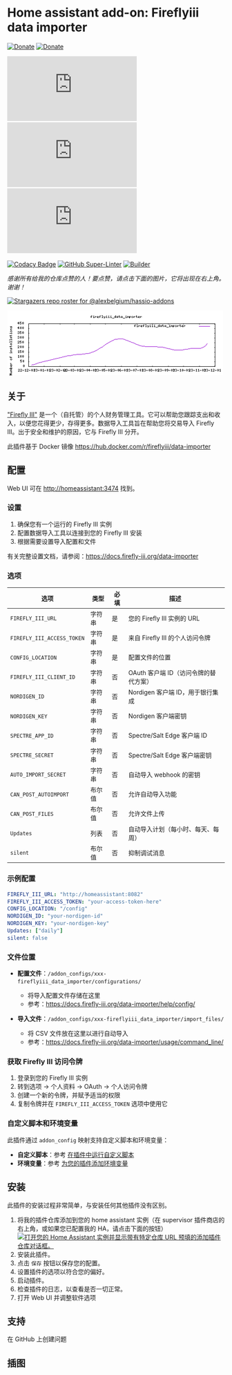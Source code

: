 # Home assistant add-on: Fireflyiii data importer

[![Donate][donation-badge]](https://www.buymeacoffee.com/alexbelgium)
[![Donate][paypal-badge]](https://www.paypal.com/donate/?hosted_button_id=DZFULJZTP3UQA)

![Version](https://img.shields.io/badge/dynamic/json?label=版本&query=%24.version&url=https%3A%2F%2Fraw.githubusercontent.com%2Falexbelgium%2Fhassio-addons%2Fmaster%2Ffireflyiii_data_importer%2Fconfig.json)
![Ingress](https://img.shields.io/badge/dynamic/json?label=入口&query=%24.ingress&url=https%3A%2F%2Fraw.githubusercontent.com%2Falexbelgium%2Fhassio-addons%2Fmaster%2Ffireflyiii_data_importer%2Fconfig.json)
![Arch](https://img.shields.io/badge/dynamic/json?color=success&label=架构&query=%24.arch&url=https%3A%2F%2Fraw.githubusercontent.com%2Falexbelgium%2Fhassio-addons%2Fmaster%2Ffireflyiii_data_importer%2Fconfig.json)

[![Codacy Badge](https://app.codacy.com/project/badge/Grade/9c6cf10bdbba45ecb202d7f579b5be0e)](https://www.codacy.com/gh/alexbelgium/hassio-addons/dashboard?utm_source=github.com&utm_medium=referral&utm_content=alexbelgium/hassio-addons&utm_campaign=Badge_Grade)
[![GitHub Super-Linter](https://img.shields.io/github/actions/workflow/status/alexbelgium/hassio-addons/weekly-supelinter.yaml?label=Lint%20code%20base)](https://github.com/alexbelgium/hassio-addons/actions/workflows/weekly-supelinter.yaml)
[![Builder](https://img.shields.io/github/actions/workflow/status/alexbelgium/hassio-addons/onpush_builder.yaml?label=构建者)](https://github.com/alexbelgium/hassio-addons/actions/workflows/onpush_builder.yaml)

[donation-badge]: https://img.shields.io/badge/Buy%20me%20a%20coffee%20(no%20paypal)-%23d32f2f?logo=buy-me-a-coffee&style=flat&logoColor=white
[paypal-badge]: https://img.shields.io/badge/Buy%20me%20a%20coffee%20with%20Paypal-0070BA?logo=paypal&style=flat&logoColor=white

_感谢所有给我的仓库点赞的人！要点赞，请点击下面的图片，它将出现在右上角。谢谢！_

[![Stargazers repo roster for @alexbelgium/hassio-addons](https://raw.githubusercontent.com/alexbelgium/hassio-addons/master/.github/stars2.svg)](https://github.com/alexbelgium/hassio-addons/stargazers)

![下载量趋势](https://raw.githubusercontent.com/alexbelgium/hassio-addons/master/fireflyiii_data_importer/stats.png)

## 关于

["Firefly III"](https://www.firefly-iii.org) 是一个（自托管）的个人财务管理工具。它可以帮助您跟踪支出和收入，以便您花得更少，存得更多。数据导入工具旨在帮助您将交易导入 Firefly III。出于安全和维护的原因，它与 Firefly III 分开。

此插件基于 Docker 镜像 https://hub.docker.com/r/fireflyiii/data-importer

## 配置

Web UI 可在 <http://homeassistant:3474> 找到。

### 设置

1. 确保您有一个运行的 Firefly III 实例
2. 配置数据导入工具以连接到您的 Firefly III 安装
3. 根据需要设置导入配置和文件

有关完整设置文档，请参阅：https://docs.firefly-iii.org/data-importer

### 选项

| 选项 | 类型 | 必填 | 描述 |
|------|------|------|------|
| `FIREFLY_III_URL` | 字符串 | 是 | 您的 Firefly III 实例的 URL |
| `FIREFLY_III_ACCESS_TOKEN` | 字符串 | 是 | 来自 Firefly III 的个人访问令牌 |
| `CONFIG_LOCATION` | 字符串 | 是 | 配置文件的位置 |
| `FIREFLY_III_CLIENT_ID` | 字符串 | 否 | OAuth 客户端 ID（访问令牌的替代方案） |
| `NORDIGEN_ID` | 字符串 | 否 | Nordigen 客户端 ID，用于银行集成 |
| `NORDIGEN_KEY` | 字符串 | 否 | Nordigen 客户端密钥 |
| `SPECTRE_APP_ID` | 字符串 | 否 | Spectre/Salt Edge 客户端 ID |
| `SPECTRE_SECRET` | 字符串 | 否 | Spectre/Salt Edge 客户端密钥 |
| `AUTO_IMPORT_SECRET` | 字符串 | 否 | 自动导入 webhook 的密钥 |
| `CAN_POST_AUTOIMPORT` | 布尔值 | 否 | 允许自动导入功能 |
| `CAN_POST_FILES` | 布尔值 | 否 | 允许文件上传 |
| `Updates` | 列表 | 否 | 自动导入计划（每小时、每天、每周） |
| `silent` | 布尔值 | 否 | 抑制调试消息 |

### 示例配置

```yaml
FIREFLY_III_URL: "http://homeassistant:8082"
FIREFLY_III_ACCESS_TOKEN: "your-access-token-here"
CONFIG_LOCATION: "/config"
NORDIGEN_ID: "your-nordigen-id"
NORDIGEN_KEY: "your-nordigen-key"
Updates: ["daily"]
silent: false
```

### 文件位置

- **配置文件**：`/addon_configs/xxx-fireflyiii_data_importer/configurations/`
  - 将导入配置文件存储在这里
  - 参考：https://docs.firefly-iii.org/data-importer/help/config/

- **导入文件**：`/addon_configs/xxx-fireflyiii_data_importer/import_files/`
  - 将 CSV 文件放在这里以进行自动导入
  - 参考：https://docs.firefly-iii.org/data-importer/usage/command_line/

### 获取 Firefly III 访问令牌

1. 登录到您的 Firefly III 实例
2. 转到选项 → 个人资料 → OAuth → 个人访问令牌
3. 创建一个新的令牌，并赋予适当的权限
4. 复制令牌并在 `FIREFLY_III_ACCESS_TOKEN` 选项中使用它

### 自定义脚本和环境变量

此插件通过 `addon_config` 映射支持自定义脚本和环境变量：

- **自定义脚本**：参考 [在插件中运行自定义脚本](https://github.com/alexbelgium/hassio-addons/wiki/Running-custom-scripts-in-Addons)
- **环境变量**：参考 [为您的插件添加环境变量](https://github.com/alexbelgium/hassio-addons/wiki/Add-Environment-variables-to-your-Addon)

## 安装

此插件的安装过程非常简单，与安装任何其他插件没有区别。

1. 将我的插件仓库添加到您的 home assistant 实例（在 supervisor 插件商店的右上角，或如果您已配置我的 HA，请点击下面的按钮）
   [![打开您的 Home Assistant 实例并显示带有特定仓库 URL 预填的添加插件仓库对话框。](https://my.home-assistant.io/badges/supervisor_add_addon_repository.svg)](https://my.home-assistant.io/redirect/supervisor_add_addon_repository/?repository_url=https%3A%2F%2Fgithub.com%2Falexbelgium%2Fhassio-addons)
2. 安装此插件。
3. 点击 `保存` 按钮以保存您的配置。
4. 设置插件的选项以符合您的偏好。
5. 启动插件。
6. 检查插件的日志，以查看是否一切正常。
7. 打开 Web UI 并调整软件选项

## 支持

在 GitHub 上创建问题

## 插图

[repository]: https://github.com/alexbelgium/hassio-addons